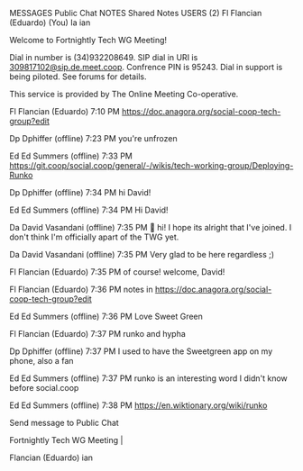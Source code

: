 MESSAGES
Public Chat
NOTES
Shared Notes
USERS (2)
Fl
Flancian (Eduardo) 
(You)
Ia
ian 

Welcome to Fortnightly Tech WG Meeting!

Dial in number is (34)932208649.
SIP dial in URI is 309817102@sip.de.meet.coop.
Confrence PIN is 95243.
Dial in support is being piloted. See forums for details.

This service is provided by The Online Meeting Co-operative.

Fl
Flancian (Eduardo)
7:10 PM
https://doc.anagora.org/social-coop-tech-group?edit

Dp
Dphiffer
(offline)
7:23 PM
you're unfrozen

Ed
Ed Summers
(offline)
7:33 PM
https://git.coop/social.coop/general/-/wikis/tech-working-group/Deploying-Runko

Dp
Dphiffer
(offline)
7:34 PM
hi David!

Ed
Ed Summers
(offline)
7:34 PM
Hi David!

Da
David Vasandani
(offline)
7:35 PM
👋 hi! I hope its alright that I've joined. I don't think I'm officially apart of the TWG yet.

Da
David Vasandani
(offline)
7:35 PM
Very glad to be here regardless ;)

Fl
Flancian (Eduardo)
7:35 PM
of course! welcome, David!

Fl
Flancian (Eduardo)
7:36 PM
notes in https://doc.anagora.org/social-coop-tech-group?edit

Ed
Ed Summers
(offline)
7:36 PM
Love Sweet Green

Fl
Flancian (Eduardo)
7:37 PM
runko and hypha

Dp
Dphiffer
(offline)
7:37 PM
I used to have the Sweetgreen app on my phone, also a fan

Ed
Ed Summers
(offline)
7:37 PM
runko is an interesting word I didn't know before social.coop

Ed
Ed Summers
(offline)
7:38 PM
https://en.wiktionary.org/wiki/runko

Send message to Public Chat


Fortnightly Tech WG Meeting
|


Flancian (Eduardo)
ian




